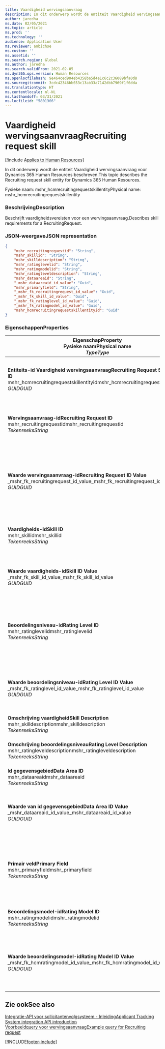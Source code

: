 ```yaml
---
title: Vaardigheid wervingsaanvraag
description: In dit onderwerp wordt de entiteit Vaardigheid wervingsaanvraag voor Dynamics 365 Human Resources beschreven.
author: jaredha
ms.date: 02/05/2021
ms.topic: article
ms.prod: ''
ms.technology: ''
audience: Application User
ms.reviewer: anbichse
ms.custom: ''
ms.assetid: ''
ms.search.region: Global
ms.author: jaredha
ms.search.validFrom: 2021-02-05
ms.dyn365.ops.version: Human Resources
ms.openlocfilehash: 9e464ced904eb4358ba5d4e1c6c2c36089bfa0d8
ms.sourcegitcommit: 3cdc42346bb653c13ab33a7142dbb7969f1f6dda
ms.translationtype: HT
ms.contentlocale: nl-NL
ms.lasthandoff: 03/31/2021
ms.locfileid: "5801306"
---
```

# <a name="recruiting-request-skill"></a><span data-ttu-id="b955c-103">Vaardigheid wervingsaanvraag</span><span class="sxs-lookup"><span data-stu-id="b955c-103">Recruiting request skill</span></span>

[!include [Applies to Human Resources](../includes/applies-to-hr.md)]

<span data-ttu-id="b955c-104">In dit onderwerp wordt de entiteit Vaardigheid wervingsaanvraag voor Dynamics 365 Human Resources beschreven.</span><span class="sxs-lookup"><span data-stu-id="b955c-104">This topic describes the Recruiting request skill entity for Dynamics 365 Human Resources.</span></span>

<span data-ttu-id="b955c-105">Fysieke naam: mshr_hcmrecruitingrequestskillentity</span><span class="sxs-lookup"><span data-stu-id="b955c-105">Physical name: mshr_hcmrecruitingrequestskillentity</span></span>

### <a name="description"></a><span data-ttu-id="b955c-106">Beschrijving</span><span class="sxs-lookup"><span data-stu-id="b955c-106">Description</span></span>

<span data-ttu-id="b955c-107">Beschrijft vaardigheidsvereisten voor een wervingsaanvraag.</span><span class="sxs-lookup"><span data-stu-id="b955c-107">Describes skill requirements for a RecruitingRequest.</span></span>

### <a name="json-representation"></a><span data-ttu-id="b955c-108">JSON-weergave</span><span class="sxs-lookup"><span data-stu-id="b955c-108">JSON representation</span></span>

```json
{
    "mshr_recruitingrequestid": "String",
    "mshr_skillid": "String",
    "mshr_skilldescription": "String",
    "mshr_ratinglevelid": "String",
    "mshr_ratingmodelid": "String",
    "mshr_ratingleveldescription": "String",
    "mshr_dataareaid": "String",
    "_mshr_dataareaid_id_value": "Guid",
    "mshr_primaryfield": "String",
    "_mshr_fk_recruitingrequest_id_value": "Guid",
    "_mshr_fk_skill_id_value": "Guid",
    "_mshr_fk_ratinglevel_id_value": "Guid",
    "_mshr_fk_ratingmodel_id_value": "Guid",
    "mshr_hcmrecruitingrequestskillentityid": "Guid"
}
```

### <a name="properties"></a><span data-ttu-id="b955c-109">Eigenschappen</span><span class="sxs-lookup"><span data-stu-id="b955c-109">Properties</span></span>

| <span data-ttu-id="b955c-110">Eigenschap</span><span class="sxs-lookup"><span data-stu-id="b955c-110">Property</span></span><br><span data-ttu-id="b955c-111">**Fysieke naam**</span><span class="sxs-lookup"><span data-stu-id="b955c-111">**Physical name**</span></span><br><span data-ttu-id="b955c-112">**_Type_**</span><span class="sxs-lookup"><span data-stu-id="b955c-112">**_Type_**</span></span> | <span data-ttu-id="b955c-113">Gebruiken</span><span class="sxs-lookup"><span data-stu-id="b955c-113">Use</span></span> | <span data-ttu-id="b955c-114">Beschrijving</span><span class="sxs-lookup"><span data-stu-id="b955c-114">Description</span></span> |
| --- | --- | --- |
| <span data-ttu-id="b955c-115">**Entiteits-id Vaardigheid wervingsaanvraag**</span><span class="sxs-lookup"><span data-stu-id="b955c-115">**Recruiting Request Skill Entity ID**</span></span><br><span data-ttu-id="b955c-116">mshr_hcmrecruitingrequestskillentityid</span><span class="sxs-lookup"><span data-stu-id="b955c-116">mshr_hcmrecruitingrequestskillentityid</span></span><br><span data-ttu-id="b955c-117">*GUID*</span><span class="sxs-lookup"><span data-stu-id="b955c-117">*GUID*</span></span> | <span data-ttu-id="b955c-118">Alleen-lezen</span><span class="sxs-lookup"><span data-stu-id="b955c-118">Read-only</span></span><br><span data-ttu-id="b955c-119">Vereist</span><span class="sxs-lookup"><span data-stu-id="b955c-119">Required</span></span> | <span data-ttu-id="b955c-120">Unieke, door het systeem gegenereerde id voor de record **Vaardigheid wervingsaanvraag**.</span><span class="sxs-lookup"><span data-stu-id="b955c-120">System-generated unique identifier for the **Recruiting Request Skill** record.</span></span> |
| <span data-ttu-id="b955c-121">**Wervingsaanvraag-id**</span><span class="sxs-lookup"><span data-stu-id="b955c-121">**Recruiting Request ID**</span></span><br><span data-ttu-id="b955c-122">mshr_recruitingrequestid</span><span class="sxs-lookup"><span data-stu-id="b955c-122">mshr_recruitingrequestid</span></span><br><span data-ttu-id="b955c-123">*Tekenreeks*</span><span class="sxs-lookup"><span data-stu-id="b955c-123">*String*</span></span> | <span data-ttu-id="b955c-124">Eenmaal schrijven</span><span class="sxs-lookup"><span data-stu-id="b955c-124">Write-once</span></span><br><span data-ttu-id="b955c-125">Vereist</span><span class="sxs-lookup"><span data-stu-id="b955c-125">Required</span></span> | <span data-ttu-id="b955c-126">De door de gebruiker leesbare unieke id van de gekoppelde wervingsaanvraag.</span><span class="sxs-lookup"><span data-stu-id="b955c-126">The user-readable unique identifier of the associated recruiting request.</span></span> |
| <span data-ttu-id="b955c-127">**Waarde wervingsaanvraag-id**</span><span class="sxs-lookup"><span data-stu-id="b955c-127">**Recruiting Request ID Value**</span></span><br><span data-ttu-id="b955c-128">_mshr_fk_recruitingrequest_id_value</span><span class="sxs-lookup"><span data-stu-id="b955c-128">_mshr_fk_recruitingrequest_id_value</span></span><br><span data-ttu-id="b955c-129">*GUID*</span><span class="sxs-lookup"><span data-stu-id="b955c-129">*GUID*</span></span> | <span data-ttu-id="b955c-130">Alleen-lezen</span><span class="sxs-lookup"><span data-stu-id="b955c-130">Read-only</span></span><br><span data-ttu-id="b955c-131">Vereist</span><span class="sxs-lookup"><span data-stu-id="b955c-131">Required</span></span><br> <span data-ttu-id="b955c-132">Refererende sleutel: mshr_hcmrecruitingrequestentityid van mshr_hcmrecruitingrequestentity entiteit</span><span class="sxs-lookup"><span data-stu-id="b955c-132">Foreign key: mshr_hcmrecruitingrequestentityid of mshr_hcmrecruitingrequestentity entity</span></span> | <span data-ttu-id="b955c-133">De door het systeem gegenereerde unieke id van de gekoppelde wervingsaanvraag.</span><span class="sxs-lookup"><span data-stu-id="b955c-133">System-generated unique identifier of the associated recruiting request.</span></span> |
| <span data-ttu-id="b955c-134">**Vaardigheids-id**</span><span class="sxs-lookup"><span data-stu-id="b955c-134">**Skill ID**</span></span><br><span data-ttu-id="b955c-135">mshr_skillid</span><span class="sxs-lookup"><span data-stu-id="b955c-135">mshr_skillid</span></span><br><span data-ttu-id="b955c-136">*Tekenreeks*</span><span class="sxs-lookup"><span data-stu-id="b955c-136">*String*</span></span><br> | <span data-ttu-id="b955c-137">Eenmaal schrijven</span><span class="sxs-lookup"><span data-stu-id="b955c-137">Write-once</span></span><br><span data-ttu-id="b955c-138">Vereist</span><span class="sxs-lookup"><span data-stu-id="b955c-138">Required</span></span> | <span data-ttu-id="b955c-139">De door de gebruiker leesbare unieke id van de vereiste vaardigheid.</span><span class="sxs-lookup"><span data-stu-id="b955c-139">The user-readable unique identifier of the required skill.</span></span> |
| <span data-ttu-id="b955c-140">**Waarde vaardigheids-id**</span><span class="sxs-lookup"><span data-stu-id="b955c-140">**Skill ID Value**</span></span><br><span data-ttu-id="b955c-141">_mshr_fk_skill_id_value</span><span class="sxs-lookup"><span data-stu-id="b955c-141">_mshr_fk_skill_id_value</span></span><br><span data-ttu-id="b955c-142">*GUID*</span><span class="sxs-lookup"><span data-stu-id="b955c-142">*GUID*</span></span> | <span data-ttu-id="b955c-143">Alleen-lezen</span><span class="sxs-lookup"><span data-stu-id="b955c-143">Read-only</span></span><br><span data-ttu-id="b955c-144">Vereist</span><span class="sxs-lookup"><span data-stu-id="b955c-144">Required</span></span><br><span data-ttu-id="b955c-145">Refererende sleutel: mshr_hcmskillentityid van mshr_hcmskillentity entiteit</span><span class="sxs-lookup"><span data-stu-id="b955c-145">Foreign key: mshr_hcmskillentityid of mshr_hcmskillentity entity</span></span> | <span data-ttu-id="b955c-146">Unieke door het systeem gegenereerde id van de vereiste vaardigheid.</span><span class="sxs-lookup"><span data-stu-id="b955c-146">System-generated unique identifier of the required skill.</span></span> |
| <span data-ttu-id="b955c-147">**Beoordelingsniveau-id**</span><span class="sxs-lookup"><span data-stu-id="b955c-147">**Rating Level ID**</span></span><br><span data-ttu-id="b955c-148">mshr_ratinglevelid</span><span class="sxs-lookup"><span data-stu-id="b955c-148">mshr_ratinglevelid</span></span><br><span data-ttu-id="b955c-149">*Tekenreeks*</span><span class="sxs-lookup"><span data-stu-id="b955c-149">*String*</span></span> | <span data-ttu-id="b955c-150">Eenmaal schrijven</span><span class="sxs-lookup"><span data-stu-id="b955c-150">Write-once</span></span><br><span data-ttu-id="b955c-151">Optioneel</span><span class="sxs-lookup"><span data-stu-id="b955c-151">Optional</span></span> | <span data-ttu-id="b955c-152">De vereiste waarde voor het vaardigheidsniveau dat voor de functie is geselecteerd, op basis van het beoordelingsmodel dat aan de vaardigheid is toegewezen.</span><span class="sxs-lookup"><span data-stu-id="b955c-152">The required skill level value selected for the job, based on the rating model assigned to the skill.</span></span> |
| <span data-ttu-id="b955c-153">**Waarde beoordelingsniveau-id**</span><span class="sxs-lookup"><span data-stu-id="b955c-153">**Rating Level ID Value**</span></span><br><span data-ttu-id="b955c-154">_mshr_fk_ratinglevel_id_value</span><span class="sxs-lookup"><span data-stu-id="b955c-154">_mshr_fk_ratinglevel_id_value</span></span><br><span data-ttu-id="b955c-155">*GUID*</span><span class="sxs-lookup"><span data-stu-id="b955c-155">*GUID*</span></span> | <span data-ttu-id="b955c-156">Alleen-lezen</span><span class="sxs-lookup"><span data-stu-id="b955c-156">Read-only</span></span><br><span data-ttu-id="b955c-157">Optioneel</span><span class="sxs-lookup"><span data-stu-id="b955c-157">Optional</span></span><br><span data-ttu-id="b955c-158">Refererende sleutel: mshr_hcmratinglevelentityid van mshr_hcmratinglevelentity entiteit</span><span class="sxs-lookup"><span data-stu-id="b955c-158">Foreign key: mshr_hcmratinglevelentityid of mshr_hcmratinglevelentity entity</span></span> | <span data-ttu-id="b955c-159">Door het systeem gegenereerde unieke id voor het niveau.</span><span class="sxs-lookup"><span data-stu-id="b955c-159">System-generated unique identifier for the level.</span></span> |
| <span data-ttu-id="b955c-160">**Omschrijving vaardigheid**</span><span class="sxs-lookup"><span data-stu-id="b955c-160">**Skill Description**</span></span><br><span data-ttu-id="b955c-161">mshr_skilldescription</span><span class="sxs-lookup"><span data-stu-id="b955c-161">mshr_skilldescription</span></span><br><span data-ttu-id="b955c-162">*Tekenreeks*</span><span class="sxs-lookup"><span data-stu-id="b955c-162">*String*</span></span> | <span data-ttu-id="b955c-163">Alleen-lezen</span><span class="sxs-lookup"><span data-stu-id="b955c-163">Read-only</span></span><br><span data-ttu-id="b955c-164">Vereist</span><span class="sxs-lookup"><span data-stu-id="b955c-164">Required</span></span> | <span data-ttu-id="b955c-165">De omschrijving van de vaardigheid.</span><span class="sxs-lookup"><span data-stu-id="b955c-165">The skill description.</span></span> |
| <span data-ttu-id="b955c-166">**Omschrijving beoordelingsniveau**</span><span class="sxs-lookup"><span data-stu-id="b955c-166">**Rating Level Description**</span></span><br><span data-ttu-id="b955c-167">mshr_ratingleveldescription</span><span class="sxs-lookup"><span data-stu-id="b955c-167">mshr_ratingleveldescription</span></span><br><span data-ttu-id="b955c-168">*Tekenreeks*</span><span class="sxs-lookup"><span data-stu-id="b955c-168">*String*</span></span> | <span data-ttu-id="b955c-169">Alleen-lezen</span><span class="sxs-lookup"><span data-stu-id="b955c-169">Read-only</span></span><br><span data-ttu-id="b955c-170">Optioneel</span><span class="sxs-lookup"><span data-stu-id="b955c-170">Optional</span></span> | <span data-ttu-id="b955c-171">De omschrijving van de geselecteerde vaardigheidsniveau.</span><span class="sxs-lookup"><span data-stu-id="b955c-171">The description of the selected skill level.</span></span> |
| <span data-ttu-id="b955c-172">**Id gegevensgebied**</span><span class="sxs-lookup"><span data-stu-id="b955c-172">**Data Area ID**</span></span><br><span data-ttu-id="b955c-173">mshr_dataareaid</span><span class="sxs-lookup"><span data-stu-id="b955c-173">mshr_dataareaid</span></span><br><span data-ttu-id="b955c-174">*Tekenreeks*</span><span class="sxs-lookup"><span data-stu-id="b955c-174">*String*</span></span> | <span data-ttu-id="b955c-175">Lezen/schrijven</span><span class="sxs-lookup"><span data-stu-id="b955c-175">Read/write</span></span><br><span data-ttu-id="b955c-176">Optioneel</span><span class="sxs-lookup"><span data-stu-id="b955c-176">Optional</span></span> | <span data-ttu-id="b955c-177">Geeft de rechtspersoon (bedrijf) op.</span><span class="sxs-lookup"><span data-stu-id="b955c-177">Specifies the legal entity (company).</span></span> |
| <span data-ttu-id="b955c-178">**Waarde van id gegevensgebied**</span><span class="sxs-lookup"><span data-stu-id="b955c-178">**Data Area ID Value**</span></span><br><span data-ttu-id="b955c-179">_mshr_dataareaid_id_value</span><span class="sxs-lookup"><span data-stu-id="b955c-179">_mshr_dataareaid_id_value</span></span><br><span data-ttu-id="b955c-180">*GUID*</span><span class="sxs-lookup"><span data-stu-id="b955c-180">*GUID*</span></span> | <span data-ttu-id="b955c-181">Alleen-lezen</span><span class="sxs-lookup"><span data-stu-id="b955c-181">Read-only</span></span><br><span data-ttu-id="b955c-182">Optioneel</span><span class="sxs-lookup"><span data-stu-id="b955c-182">Optional</span></span><br><span data-ttu-id="b955c-183">Refererende sleutel: cdm_companyid van cdm_company entiteit</span><span class="sxs-lookup"><span data-stu-id="b955c-183">Foreign key: cdm_companyid of cdm_company entity</span></span> | <span data-ttu-id="b955c-184">Door het systeem gegenereerde GUID-waarde die de rechtspersoon (het bedrijf) identificeert.</span><span class="sxs-lookup"><span data-stu-id="b955c-184">System-generated GUID value identifying the legal entity (company).</span></span> |
| <span data-ttu-id="b955c-185">**Primair veld**</span><span class="sxs-lookup"><span data-stu-id="b955c-185">**Primary Field**</span></span><br><span data-ttu-id="b955c-186">mshr_primaryfield</span><span class="sxs-lookup"><span data-stu-id="b955c-186">mshr_primaryfield</span></span><br><span data-ttu-id="b955c-187">*Tekenreeks*</span><span class="sxs-lookup"><span data-stu-id="b955c-187">*String*</span></span> | <span data-ttu-id="b955c-188">Alleen-lezen</span><span class="sxs-lookup"><span data-stu-id="b955c-188">Read-only</span></span><br><span data-ttu-id="b955c-189">Vereist</span><span class="sxs-lookup"><span data-stu-id="b955c-189">Required</span></span> | <span data-ttu-id="b955c-190">Samenvoeging van de waarde en vaardigheids-id van de wervingsaanvraag als een andere methode om een record een unieke id te geven.</span><span class="sxs-lookup"><span data-stu-id="b955c-190">Concatenation of Recruiting Request value and Skill ID as another method to uniquely identify the record.</span></span> |
| <span data-ttu-id="b955c-191">**Beoordelingsmodel-id**</span><span class="sxs-lookup"><span data-stu-id="b955c-191">**Rating Model ID**</span></span><br><span data-ttu-id="b955c-192">mshr_ratingmodelid</span><span class="sxs-lookup"><span data-stu-id="b955c-192">mshr_ratingmodelid</span></span><br><span data-ttu-id="b955c-193">*Tekenreeks*</span><span class="sxs-lookup"><span data-stu-id="b955c-193">*String*</span></span> | <span data-ttu-id="b955c-194">Lezen-schrijven</span><span class="sxs-lookup"><span data-stu-id="b955c-194">Read-write</span></span><br><span data-ttu-id="b955c-195">Vereist</span><span class="sxs-lookup"><span data-stu-id="b955c-195">Required</span></span> | <span data-ttu-id="b955c-196">Het beoordelingsmodel dat wordt gebruikt om de vaardigheid te beoordelen.</span><span class="sxs-lookup"><span data-stu-id="b955c-196">The rating model used to rate the skill.</span></span> |
| <span data-ttu-id="b955c-197">**Waarde beoordelingsmodel-id**</span><span class="sxs-lookup"><span data-stu-id="b955c-197">**Rating Model ID Value**</span></span><br><span data-ttu-id="b955c-198">_mshr_fk_hcmratingmodel_id_value</span><span class="sxs-lookup"><span data-stu-id="b955c-198">_mshr_fk_hcmratingmodel_id_value</span></span><br><span data-ttu-id="b955c-199">*GUID*</span><span class="sxs-lookup"><span data-stu-id="b955c-199">*GUID*</span></span> | <span data-ttu-id="b955c-200">Alleen-lezen</span><span class="sxs-lookup"><span data-stu-id="b955c-200">Read-only</span></span><br><span data-ttu-id="b955c-201">Vereist</span><span class="sxs-lookup"><span data-stu-id="b955c-201">Required</span></span><br><span data-ttu-id="b955c-202">Refererende sleutel: mshr_hcmratingmodelentityid van mshr_hcmratingmodelentity entiteit</span><span class="sxs-lookup"><span data-stu-id="b955c-202">Foreign key: mshr_hcmratingmodelentityid of mshr_hcmratingmodelentity entity</span></span> | <span data-ttu-id="b955c-203">Door het systeem gegenereerde unieke id van het beoordelingsmodel dat wordt gebruikt om de vaardigheid te beoordelen.</span><span class="sxs-lookup"><span data-stu-id="b955c-203">System-generated unique identifier of the rating model used to rate the skill.</span></span> |

## <a name="see-also"></a><span data-ttu-id="b955c-204">Zie ook</span><span class="sxs-lookup"><span data-stu-id="b955c-204">See also</span></span>

[<span data-ttu-id="b955c-205">Integratie-API voor sollicitantenvolgsysteem - Inleiding</span><span class="sxs-lookup"><span data-stu-id="b955c-205">Applicant Tracking System integration API introduction</span></span>](hr-admin-integration-ats-api-introduction.md)<br>
[<span data-ttu-id="b955c-206">Voorbeeldquery voor wervingsaanvraag</span><span class="sxs-lookup"><span data-stu-id="b955c-206">Example query for Recruiting request</span></span>](hr-admin-integration-ats-api-recruiting-request-example-query.md)


[!INCLUDE[footer-include](../includes/footer-banner.md)]